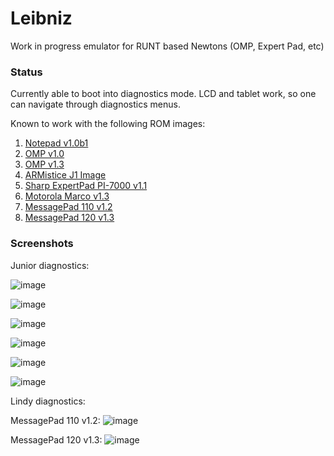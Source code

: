 # Leibniz
Work in progress emulator for RUNT based Newtons (OMP, Expert Pad, etc)

### Status

Currently able to boot into diagnostics mode. LCD and tablet work, so one can navigate through diagnostics menus. 

Known to work with the following ROM images:

1. [Notepad v1.0b1](http://www.unna.org/incoming/notepad-1.0b1.rom.gz)
2. [OMP v1.0](http://www.unna.org/incoming/MessagePad%20100%20v1.00.rom)
3. [OMP v1.3](http://www.unna.org/incoming/omp-1.3-414059.rom.gz)
4. [ARMistice J1 Image](http://www.unna.org/incoming/Newt%20J1Armistice%20image.zip)
5. [Sharp ExpertPad PI-7000 v1.1](http://www.unna.org/incoming/Sharp%20ExpertPad%20PI-7000%20v1.10.rom)
6. [Motorola Marco v1.3](http://www.unna.org/incoming/Motorola%20Marco%20v1.3%20(444347).rom)
7. [MessagePad 110 v1.2](http://www.unna.org/incoming/MessagePad%20110%20v1.2.rom)
8. [MessagePad 120 v1.3](http://www.unna.org/incoming/MessagePad%20120%20v1.3%20(444217).rom)

### Screenshots

Junior diagnostics:

![image](http://i.imgur.com/95b1EFp.png)

![image](http://i.imgur.com/vINdo33.png)

![image](http://i.imgur.com/xXz552l.png)

![image](http://i.imgur.com/J4q1ru9.png)

![image](http://i.imgur.com/93sCQXF.png)

![image](http://i.imgur.com/n01XpZp.png)

Lindy diagnostics:

MessagePad 110 v1.2:
![image](http://i.imgur.com/wlYEm8U.png)


MessagePad 120 v1.3:
![image](http://i.imgur.com/phUfF1w.png)
